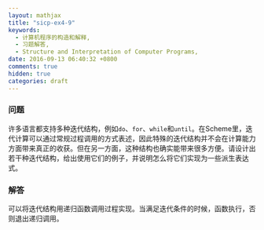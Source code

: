 ```yaml
---
layout: mathjax
title: "sicp-ex4-9"
keywords:
  - 计算机程序的构造和解释,
  - 习题解答,
  - Structure and Interpretation of Computer Programs,
date: 2016-09-13 06:40:32 +0800
comments: true
hidden: true
categories: draft
---
```


### 问题

许多语言都支持多种迭代结构，例如`do`、`for`、`while`和`until`。在Scheme里，迭代计算可以通过常规过程调用的方式表述，因此特殊的迭代结构并不会在计算能力方面带来真正的收获。但在另一方面，这种结构也确实能带来很多方便。请设计出若干种迭代结构，给出使用它们的例子，并说明怎么将它们实现为一些派生表达式。

### 解答

可以将迭代结构用递归函数调用过程实现。当满足迭代条件的时候，函数执行，否则退出递归调用。

